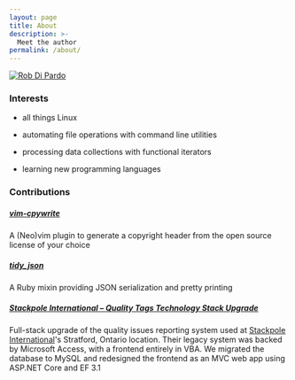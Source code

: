 ```yaml
---
layout: page
title: About
description: >-
  Meet the author
permalink: /about/
---
```

<a href="mailto:{{ site.email }}?Subject={{ site.subject }}">
    <img class="profile" alt="Rob Di Pardo" src="{{ '/assets/images/mug.jpg' | prepend: site.baseurl | relative_url }}"/>
</a>

### Interests

- all things Linux

- automating file operations with command line utilities

- processing data collections with functional iterators

- learning new programming languages


### Contributions

##### [vim-cpywrite](https://www.vim.org/scripts/script.php?script_id=5888)

A (Neo)vim plugin to generate a copyright header from the open source license of your choice

##### [tidy_json](https://rubygems.org/gems/tidy_json)

A Ruby mixin providing JSON serialization and pretty printing

##### [Stackpole International &ndash; Quality Tags Technology Stack Upgrade](https://stackpole-qtags-dev.herokuapp.com)

Full-stack upgrade of the quality issues reporting system used at [Stackpole International](https://www.stackpole.com)'s Stratford, Ontario location. Their legacy system was backed by Microsoft Access, with a frontend entirely in VBA. We migrated the database to MySQL and redesigned the frontend as an MVC web app using ASP.NET Core and EF 3.1
